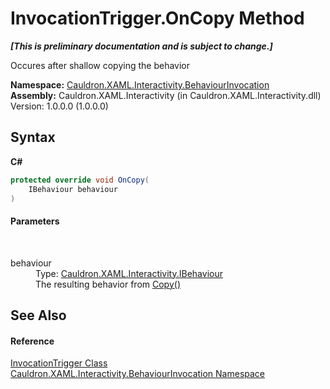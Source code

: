 # InvocationTrigger.OnCopy Method 
 _**\[This is preliminary documentation and is subject to change.\]**_

Occures after shallow copying the behavior

**Namespace:**&nbsp;<a href="N_Cauldron_XAML_Interactivity_BehaviourInvocation">Cauldron.XAML.Interactivity.BehaviourInvocation</a><br />**Assembly:**&nbsp;Cauldron.XAML.Interactivity (in Cauldron.XAML.Interactivity.dll) Version: 1.0.0.0 (1.0.0.0)

## Syntax

**C#**<br />
``` C#
protected override void OnCopy(
	IBehaviour behaviour
)
```


#### Parameters
&nbsp;<dl><dt>behaviour</dt><dd>Type: <a href="T_Cauldron_XAML_Interactivity_IBehaviour">Cauldron.XAML.Interactivity.IBehaviour</a><br />The resulting behavior from <a href="M_Cauldron_XAML_Interactivity_IBehaviour_Copy">Copy()</a></dd></dl>

## See Also


#### Reference
<a href="T_Cauldron_XAML_Interactivity_BehaviourInvocation_InvocationTrigger">InvocationTrigger Class</a><br /><a href="N_Cauldron_XAML_Interactivity_BehaviourInvocation">Cauldron.XAML.Interactivity.BehaviourInvocation Namespace</a><br />